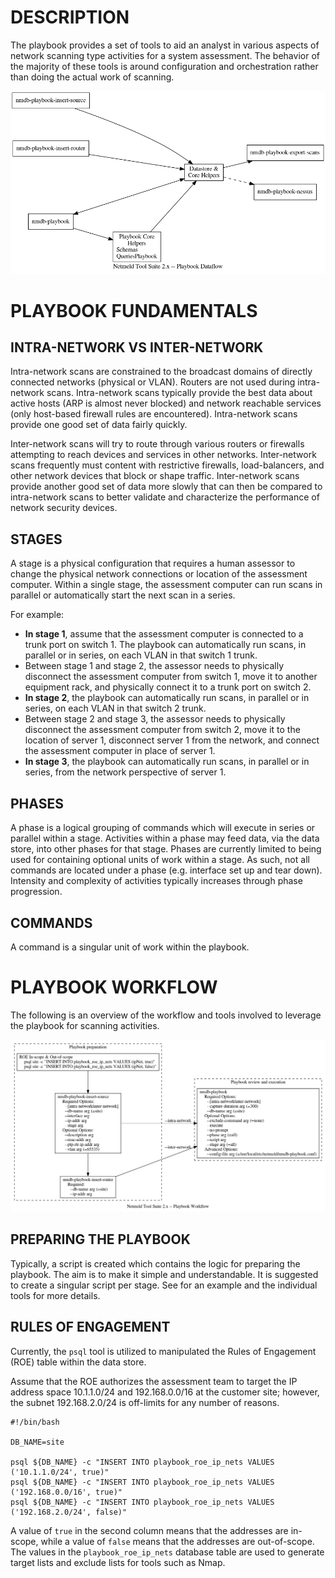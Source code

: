 DESCRIPTION
===========

The playbook provides a set of tools to aid an analyst in various
aspects of network scanning type activities for a system assessment.
The behavior of the majority of these tools is around configuration and
orchestration rather than doing the actual work of scanning.

![](docs/netmeld-playbook.png)


PLAYBOOK FUNDAMENTALS
=====================

INTRA-NETWORK VS INTER-NETWORK
------------------------------

Intra-network scans are constrained to the broadcast domains
of directly connected networks (physical or VLAN).
Routers are not used during intra-network scans.
Intra-network scans typically provide the best data about
active hosts (ARP is almost never blocked) and
network reachable services (only host-based firewall rules are encountered).
Intra-network scans provide one good set of data fairly quickly.

Inter-network scans will try to route through various routers or firewalls
attempting to reach devices and services in other networks.
Inter-network scans frequently must content with restrictive firewalls,
load-balancers, and other network devices that block or shape traffic.
Inter-network scans provide another good set of data more slowly
that can then be compared to intra-network scans to better validate
and characterize the performance of network security devices.


STAGES
------

A stage is a physical configuration that requires a human assessor to change
the physical network connections or location of the assessment computer.
Within a single stage, the assessment computer can run scans in parallel
or automatically start the next scan in a series.

For example:

* **In stage 1**, assume that the assessment computer is connected
  to a trunk port on switch 1.  The playbook can automatically run scans,
  in parallel or in series, on each VLAN in that switch 1 trunk.
* Between stage 1 and stage 2, the assessor needs to physically disconnect
  the assessment computer from switch 1, move it to another equipment rack,
  and physically connect it to a trunk port on switch 2.
* **In stage 2**, the playbook can automatically run scans,
  in parallel or in series, on each VLAN in that switch 2 trunk.
* Between stage 2 and stage 3, the assessor needs to physically disconnect
  the assessment computer from switch 2, move it to the location of server 1,
  disconnect server 1 from the network, and connect the assessment computer
  in place of server 1.
* **In stage 3**, the playbook can automatically run scans,
  in parallel or in series, from the network perspective of server 1.


PHASES
------

A phase is a logical grouping of commands which will execute in series
or parallel within a stage.  Activities within a phase may feed data,
via the data store, into other phases for that stage.  Phases are currently
limited to being used for containing optional units of work within a stage.
As such, not all commands are located under a phase (e.g. interface
set up and tear down).  Intensity and complexity of activities
typically increases through phase progression.


COMMANDS
--------

A command is a singular unit of work within the playbook.


PLAYBOOK WORKFLOW
=================

The following is an overview of the workflow and tools involved to
leverage the playbook for scanning activities.

![](docs/netmeld-playbook-workflow.png)


PREPARING THE PLAYBOOK
----------------------

Typically, a script is created which contains the logic for preparing
the playbook.  The aim is to make it simple and understandable.
It is suggested to create a singular script per stage.  See
[](playbook-script.sh) for an example and the individual tools for
more details.


RULES OF ENGAGEMENT
-------------------
Currently, the `psql` tool is utilized to manipulated the Rules of
Engagement (ROE) table within the data store.

Assume that the ROE authorizes the assessment team to target the IP address
space 10.1.1.0/24 and 192.168.0.0/16 at the customer site;
however, the subnet 192.168.2.0/24 is off-limits for any number of reasons.
```
#!/bin/bash

DB_NAME=site

psql ${DB_NAME} -c "INSERT INTO playbook_roe_ip_nets VALUES ('10.1.1.0/24', true)"
psql ${DB_NAME} -c "INSERT INTO playbook_roe_ip_nets VALUES ('192.168.0.0/16', true)"
psql ${DB_NAME} -c "INSERT INTO playbook_roe_ip_nets VALUES ('192.168.2.0/24', false)"
```
A value of `true` in the second column means that the addresses are in-scope,
while a value of `false` means that the addresses are out-of-scope.
The values in the `playbook_roe_ip_nets` database table are used to generate
target lists and exclude lists for tools such as Nmap.
